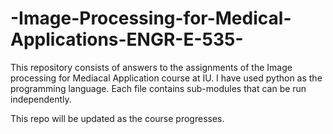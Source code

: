 # -Image-Processing-for-Medical-Applications-ENGR-E-535-


This repository consists of answers to the assignments of the Image processing for Mediacal Application course at IU. I have used python as the programming language. Each file contains sub-modules that can be run independently.

This repo will be updated as the course progresses.
